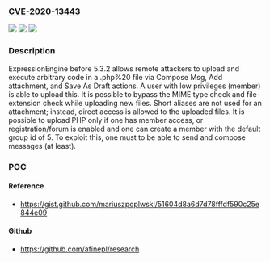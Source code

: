 ### [CVE-2020-13443](https://cve.mitre.org/cgi-bin/cvename.cgi?name=CVE-2020-13443)
![](https://img.shields.io/static/v1?label=Product&message=n%2Fa&color=blue)
![](https://img.shields.io/static/v1?label=Version&message=n%2Fa&color=blue)
![](https://img.shields.io/static/v1?label=Vulnerability&message=n%2Fa&color=brighgreen)

### Description

ExpressionEngine before 5.3.2 allows remote attackers to upload and execute arbitrary code in a .php%20 file via Compose Msg, Add attachment, and Save As Draft actions. A user with low privileges (member) is able to upload this. It is possible to bypass the MIME type check and file-extension check while uploading new files. Short aliases are not used for an attachment; instead, direct access is allowed to the uploaded files. It is possible to upload PHP only if one has member access, or registration/forum is enabled and one can create a member with the default group id of 5. To exploit this, one must to be able to send and compose messages (at least).

### POC

#### Reference
- https://gist.github.com/mariuszpoplwski/51604d8a6d7d78fffdf590c25e844e09

#### Github
- https://github.com/afinepl/research


